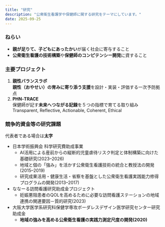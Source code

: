 ```yaml
---
title: "研究"
description: "公衆衛生看護学や保健師に関する研究をテーマにしています。"
date: 2025-09-25
---
```


### ねらい
- **親が足りて、子どもにあったかい**が届く社会に寄与すること
- **公衆衛生看護の技術構築**や**保健師のコンピテンシー開発**に資すること

### 主要プロジェクト
1. **親性バランスラボ**  
   **親性（おやせい）の育みに寄り添う支援**を設計・実装・評価する一次予防拠点
2. **PHN‑TRACE**  
   保健師が記す**未来へつながる記録**を５つの指標で育てる取り組み  
   Transparent, Reflective, Actionable, Coherent, Ethical

### 競争的資金等の研究課題
代表者である場合は**太字**
  
- 日本学術振興会 科学研究費助成事業
  - AI活用による産前からの縦断的児童虐待リスク判定と体制構築に向けた基礎研究(2023–2026)
  - 地域と個の「強み」を活かす公衆衛生看護技術の統合と教授法の開発(2015–2019)
  - 研究成果活用・健康生活・省察を基盤とした公衆衛生看護実践能力修得プログラムの開発(2013–2017)
- ななーる訪問看護研究助成金プロジェクト
  - 妊娠悪阻患者のQOLを高めるために必要な訪問看護ステーションの地域連携の関連要因－質的研究(2023)
- 大阪大学医学系研究科保健学専攻ボーダレスデザイン医学研究センター研究助成金
  - **地域の強みを高める公衆衛生看護の実践力測定尺度の開発(2020)**
